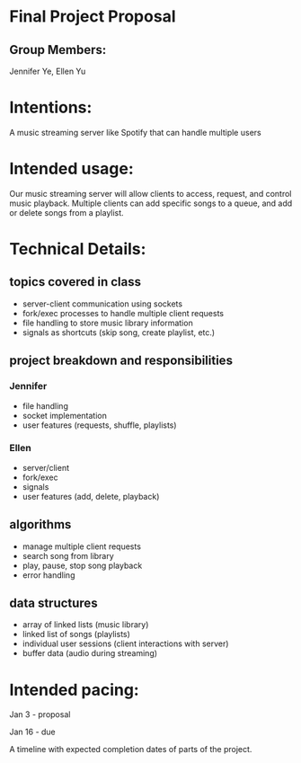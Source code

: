 # Final Project Proposal

## Group Members:

Jennifer Ye, Ellen Yu 

# Intentions:

A music streaming server like Spotify that can handle multiple users

# Intended usage:

Our music streaming server will allow clients to access, request, and control music playback. Multiple clients can add specific songs to a queue, and add or delete songs from a playlist. 

# Technical Details:

## topics covered in class
- server-client communication using sockets
- fork/exec processes to handle multiple client requests
- file handling to store music library information
- signals as shortcuts (skip song, create playlist, etc.)

## project breakdown and responsibilities
### Jennifer
- file handling
- socket implementation
- user features (requests, shuffle, playlists)
### Ellen
- server/client
- fork/exec
- signals
- user features (add, delete, playback)

## algorithms
- manage multiple client requests
- search song from library
- play, pause, stop song playback
- error handling

## data structures
- array of linked lists (music library)
- linked list of songs (playlists)
- individual user sessions (client interactions with server)
- buffer data (audio during streaming)
    
# Intended pacing:

Jan 3 - proposal 

Jan 16 - due

A timeline with expected completion dates of parts of the project.